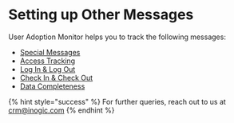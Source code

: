 # Setting up Other Messages

User Adoption Monitor helps you to track the following messages:

* [Special Messages](https://docs.inogic.com/user-adoption-monitor/configuration/setting-up-other-messages/special-messages)
* [Access Tracking](https://docs.inogic.com/user-adoption-monitor/configuration/setting-up-other-messages/access-tracking)
* [Log In & Log Out](https://docs.inogic.com/user-adoption-monitor/configuration/setting-up-other-messages/log-in-and-log-out)
* [Check In & Check Out](https://docs.inogic.com/user-adoption-monitor/configuration/setting-up-other-messages/check-in-and-check-out)
* [Data Completeness](https://docs.inogic.com/user-adoption-monitor/configuration/setting-up-other-messages/data-completeness)

{% hint style="success" %}
For further queries, reach out to us at [crm@inogic.com](mailto:crm@inogic.com)
{% endhint %}

